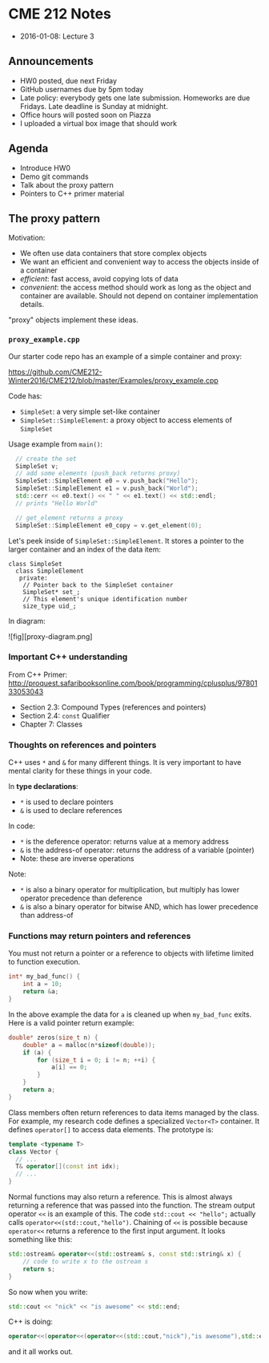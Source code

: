 # CME 212 Notes

* 2016-01-08: Lecture 3

## Announcements

* HW0 posted, due next Friday
* GitHub usernames due by 5pm today
* Late policy: everybody gets one late submission.  Homeworks are due Fridays.
  Late deadline is Sunday at midnight.
* Office hours will posted soon on Piazza
* I uploaded a virtual box image that should work

## Agenda

* Introduce HW0
* Demo git commands
* Talk about the proxy pattern
* Pointers to C++ primer material

## The proxy pattern

Motivation:

* We often use data containers that store complex objects
* We want an efficient and convenient way to access the objects inside of a
  container
* *efficient*: fast access, avoid copying lots of data
* *convenient*: the access method should work as long as the object and
  container are available.  Should not depend on container implementation
  details.
  
"proxy" objects implement these ideas.

### `proxy_example.cpp`

Our starter code repo has an example of a simple container and proxy:

<https://github.com/CME212-Winter2016/CME212/blob/master/Examples/proxy_example.cpp>

Code has:

* `SimpleSet`: a very simple set-like container
* `SimpleSet::SimpleElement`: a proxy object to access elements of `SimpleSet`

Usage example from `main()`:

```c++
  // create the set
  SimpleSet v;
  // add some elements (push_back returns proxy)
  SimpleSet::SimpleElement e0 = v.push_back("Hello");
  SimpleSet::SimpleElement e1 = v.push_back("World");
  std::cerr << e0.text() << " " << e1.text() << std::endl;
  // prints "Hello World"

  // get_element returns a proxy
  SimpleSet::SimpleElement e0_copy = v.get_element(0);
```

Let's peek inside of `SimpleSet::SimpleElement`.  It stores a pointer to the
larger container and an index of the data item:

```
class SimpleSet
  class SimpleElement
   private:
    // Pointer back to the SimpleSet container
    SimpleSet* set_;
    // This element's unique identification number
    size_type uid_;
```

In diagram:

![fig][proxy-diagram.png]

### Important C++ understanding

From C++ Primer:
<http://proquest.safaribooksonline.com/book/programming/cplusplus/9780133053043>

* Section 2.3: Compound Types (references and pointers)
* Section 2.4: `const` Qualifier
* Chapter 7: Classes

### Thoughts on references and pointers

C++ uses `*` and `&` for many different things.  It is very important to have
mental clarity for these things in your code.

In **type declarations**:
* `*` is used to declare pointers
* `&` is used to declare references

In code:
* `*` is the deference operator: returns value at a memory address
* `&` is the address-of operator: returns the address of a variable (pointer)
* Note: these are inverse operations

Note:
* `*` is also a binary operator for multiplication, but multiply has lower operator precedence
  than deference
* `&` is also a binary operator for bitwise AND, which has lower precedence than
  address-of

### Functions may return pointers and references

You must not return a pointer or a reference to objects with lifetime limited to
function execution.

```c++
int* my_bad_func() {
    int a = 10;
    return &a;
}
```

In the above example the data for `a` is cleaned up when `my_bad_func` exits.
Here is a valid pointer return example:

```c++
double* zeros(size_t n) {
    double* a = malloc(n*sizeof(double));
    if (a) {
        for (size_t i = 0; i != n; ++i) {
            a[i] == 0;
        }
    }
    return a;
}
```

Class members often return references to data items managed by the class.  For
example, my research code defines a specialized `Vector<T>` container.  It
defines `operator[]` to access data elements.  The prototype is:

```c++
template <typename T>
class Vector {
  // ...
  T& operator[](const int idx);
  // ...
}
```

Normal functions may also return a reference.  This is almost always returning a
reference that was passed into the function.  The stream output operator `<<` is
an example of this.  The code `std::cout << "hello";` actually calls
`operator<<(std::cout,"hello")`.  Chaining of `<<` is possible because
`operator<<` returns a reference to the first input argument.  It looks
something like this:

```c++
std::ostream& operator<<(std::ostream& s, const std::string& x) {
    // code to write x to the ostream s
    return s;
}
```

So now when you write:

```c++
std::cout << "nick" << "is awesome" << std::end;
```

C++ is doing:

```c++
operator<<(operator<<(operator<<(std::cout,"nick"),"is awesome"),std::endl);
```

and it all works out.
